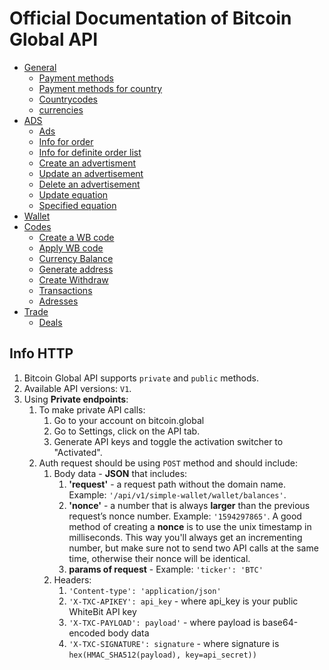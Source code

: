 # Official Documentation of Bitcoin Global API

* [General](/General.md)
    * [Payment methods](#payment-methods)
    * [Payment methods for country](#payment-methods-for-country)
    * [Countrycodes](#countrycodes)
    * [currencies](#currencies)
* [ADS](/Ads.md)
    * [Ads](#ads)
    * [Info for order](#info-for-order)
    * [Info for definite order list](#info-for-definite-order-list)
    * [Create an advertisment](#create-an-advertisement)
    * [Update an advertisement](#update-an-advertisement)
    * [Delete an advertisement](#delete-an-advertisement)
    * [Update equation](#update-equation)
    * [Specified equation](#specified-equation)
 * [Wallet](/Wallet.md)
 * [Codes](#codes)
    * [Create a WB code](#create-a-wb-code)
    * [Apply WB code](#apply-wb-code)
    * [Currency Balance](#currency-balance)
    * [Generate address](#generate-address)
    * [Create Withdraw](#create-withdraw)
    * [Transactions](#Transactions)
    * [Adresses](#Adresses)
 * [Trade](/Trade.md)
    * [Deals](#deals)
 
 
## Info HTTP

1. Bitcoin Global API supports `private` and `public` methods.
2. Available API versions: `V1`.
3. Using **Private endpoints**:
    1. To make private API calls:
        1. Go to your account on bitcoin.global
        2. Go to Settings, click on the API tab.
        3. Generate API keys and toggle the activation switcher to "Activated".
    2. Auth request should be using `POST` method and should include:
        1. Body data - **JSON** that includes:
            1. **'request'** - a request path without the domain name. Example: `'/api/v1/simple-wallet/wallet/balances'`.
            2. **'nonce'** - a number that is always **larger** than the previous request’s nonce number. Example: `'1594297865'`. A good method of creating a **nonce** is to use the unix timestamp in milliseconds. This way you'll always get an incrementing number, but make sure not to send two API calls at the same time, otherwise their nonce will be identical.
            3. **params of request** - Example: `'ticker': 'BTC'`
        2. Headers:
            1. `'Content-type': 'application/json'`
            2. `'X-TXC-APIKEY': api_key` - where api_key is your public WhiteBit API key
            3. `'X-TXC-PAYLOAD': payload'` - where payload is base64-encoded body data
            4. `'X-TXC-SIGNATURE': signature` - where signature is `hex(HMAC_SHA512(payload), key=api_secret))`
